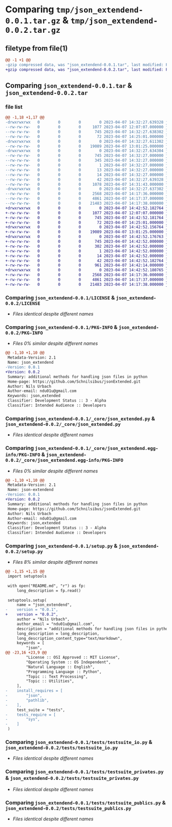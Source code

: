# Comparing `tmp/json_extendend-0.0.1.tar.gz` & `tmp/json_extendend-0.0.2.tar.gz`

## filetype from file(1)

```diff
@@ -1 +1 @@
-gzip compressed data, was "json_extendend-0.0.1.tar", last modified: Fri Apr  7 14:32:27 2023, max compression
+gzip compressed data, was "json_extendend-0.0.2.tar", last modified: Fri Apr  7 14:42:52 2023, max compression
```

## Comparing `json_extendend-0.0.1.tar` & `json_extendend-0.0.2.tar`

### file list

```diff
@@ -1,18 +1,17 @@
-drwxrwxrwx   0        0        0        0 2023-04-07 14:32:27.639328 json_extendend-0.0.1/
--rw-rw-rw-   0        0        0     1077 2023-04-07 12:07:07.000000 json_extendend-0.0.1/LICENSE
--rw-rw-rw-   0        0        0      745 2023-04-07 14:32:27.638302 json_extendend-0.0.1/PKG-INFO
--rw-rw-rw-   0        0        0       72 2023-04-07 14:25:01.000000 json_extendend-0.0.1/README.md
-drwxrwxrwx   0        0        0        0 2023-04-07 14:32:27.611302 json_extendend-0.0.1/_core/
--rw-rw-rw-   0        0        0    19089 2023-04-07 13:01:25.000000 json_extendend-0.0.1/_core/json_extended.py
-drwxrwxrwx   0        0        0        0 2023-04-07 14:32:27.634304 json_extendend-0.0.1/_core/json_extendend.egg-info/
--rw-rw-rw-   0        0        0      745 2023-04-07 14:32:27.000000 json_extendend-0.0.1/_core/json_extendend.egg-info/PKG-INFO
--rw-rw-rw-   0        0        0      345 2023-04-07 14:32:27.000000 json_extendend-0.0.1/_core/json_extendend.egg-info/SOURCES.txt
--rw-rw-rw-   0        0        0        1 2023-04-07 14:32:27.000000 json_extendend-0.0.1/_core/json_extendend.egg-info/dependency_links.txt
--rw-rw-rw-   0        0        0       13 2023-04-07 14:32:27.000000 json_extendend-0.0.1/_core/json_extendend.egg-info/requires.txt
--rw-rw-rw-   0        0        0       14 2023-04-07 14:32:27.000000 json_extendend-0.0.1/_core/json_extendend.egg-info/top_level.txt
--rw-rw-rw-   0        0        0       42 2023-04-07 14:32:27.639328 json_extendend-0.0.1/setup.cfg
--rw-rw-rw-   0        0        0     1078 2023-04-07 14:31:43.000000 json_extendend-0.0.1/setup.py
-drwxrwxrwx   0        0        0        0 2023-04-07 14:32:27.637302 json_extendend-0.0.1/tests/
--rw-rw-rw-   0        0        0     2568 2023-04-07 14:17:36.000000 json_extendend-0.0.1/tests/testsuite_io.py
--rw-rw-rw-   0        0        0     4861 2023-04-07 14:17:37.000000 json_extendend-0.0.1/tests/testsuite_privates.py
--rw-rw-rw-   0        0        0    21483 2023-04-07 14:17:38.000000 json_extendend-0.0.1/tests/testsuite_publics.py
+drwxrwxrwx   0        0        0        0 2023-04-07 14:42:52.182764 json_extendend-0.0.2/
+-rw-rw-rw-   0        0        0     1077 2023-04-07 12:07:07.000000 json_extendend-0.0.2/LICENSE
+-rw-rw-rw-   0        0        0      745 2023-04-07 14:42:52.181764 json_extendend-0.0.2/PKG-INFO
+-rw-rw-rw-   0        0        0       72 2023-04-07 14:25:01.000000 json_extendend-0.0.2/README.md
+drwxrwxrwx   0        0        0        0 2023-04-07 14:42:52.156764 json_extendend-0.0.2/_core/
+-rw-rw-rw-   0        0        0    19089 2023-04-07 13:01:25.000000 json_extendend-0.0.2/_core/json_extended.py
+drwxrwxrwx   0        0        0        0 2023-04-07 14:42:52.176763 json_extendend-0.0.2/_core/json_extendend.egg-info/
+-rw-rw-rw-   0        0        0      745 2023-04-07 14:42:52.000000 json_extendend-0.0.2/_core/json_extendend.egg-info/PKG-INFO
+-rw-rw-rw-   0        0        0      302 2023-04-07 14:42:52.000000 json_extendend-0.0.2/_core/json_extendend.egg-info/SOURCES.txt
+-rw-rw-rw-   0        0        0        1 2023-04-07 14:42:52.000000 json_extendend-0.0.2/_core/json_extendend.egg-info/dependency_links.txt
+-rw-rw-rw-   0        0        0       14 2023-04-07 14:42:52.000000 json_extendend-0.0.2/_core/json_extendend.egg-info/top_level.txt
+-rw-rw-rw-   0        0        0       42 2023-04-07 14:42:52.182764 json_extendend-0.0.2/setup.cfg
+-rw-rw-rw-   0        0        0      961 2023-04-07 14:42:14.000000 json_extendend-0.0.2/setup.py
+drwxrwxrwx   0        0        0        0 2023-04-07 14:42:52.180765 json_extendend-0.0.2/tests/
+-rw-rw-rw-   0        0        0     2568 2023-04-07 14:17:36.000000 json_extendend-0.0.2/tests/testsuite_io.py
+-rw-rw-rw-   0        0        0     4861 2023-04-07 14:17:37.000000 json_extendend-0.0.2/tests/testsuite_privates.py
+-rw-rw-rw-   0        0        0    21483 2023-04-07 14:17:38.000000 json_extendend-0.0.2/tests/testsuite_publics.py
```

### Comparing `json_extendend-0.0.1/LICENSE` & `json_extendend-0.0.2/LICENSE`

 * *Files identical despite different names*

### Comparing `json_extendend-0.0.1/PKG-INFO` & `json_extendend-0.0.2/PKG-INFO`

 * *Files 0% similar despite different names*

```diff
@@ -1,10 +1,10 @@
 Metadata-Version: 2.1
 Name: json_extendend
-Version: 0.0.1
+Version: 0.0.2
 Summary: additional methods for handling json files in python
 Home-page: https://github.com/Schnilsibus/jsonExtended.git
 Author: Nils Urbach
 Author-email: ndu01u@gmail.com
 Keywords: json,extended
 Classifier: Development Status :: 3 - Alpha
 Classifier: Intended Audience :: Developers
```

### Comparing `json_extendend-0.0.1/_core/json_extended.py` & `json_extendend-0.0.2/_core/json_extended.py`

 * *Files identical despite different names*

### Comparing `json_extendend-0.0.1/_core/json_extendend.egg-info/PKG-INFO` & `json_extendend-0.0.2/_core/json_extendend.egg-info/PKG-INFO`

 * *Files 0% similar despite different names*

```diff
@@ -1,10 +1,10 @@
 Metadata-Version: 2.1
 Name: json-extendend
-Version: 0.0.1
+Version: 0.0.2
 Summary: additional methods for handling json files in python
 Home-page: https://github.com/Schnilsibus/jsonExtended.git
 Author: Nils Urbach
 Author-email: ndu01u@gmail.com
 Keywords: json,extended
 Classifier: Development Status :: 3 - Alpha
 Classifier: Intended Audience :: Developers
```

### Comparing `json_extendend-0.0.1/setup.py` & `json_extendend-0.0.2/setup.py`

 * *Files 8% similar despite different names*

```diff
@@ -1,15 +1,15 @@
 import setuptools
 
 with open("README.md", "r") as fp:
     long_description = fp.read()
 
 setuptools.setup(
     name = "json_extendend",
-    version = "0.0.1",
+    version = "0.0.2",
     author = "Nils Urbach",
     author_email = "ndu01u@gmail.com",
     description = "additional methods for handling json files in python",
     long_description = long_description,
     long_description_content_type="text/markdown",
     keywords = [
         "json",
@@ -23,16 +23,9 @@
         "License :: OSI Approved :: MIT License",
         "Operating System :: OS Independent",
         "Natural Language :: English",
         "Programming Language :: Python",
         "Topic :: Text Processing",
         "Topic :: Utilities",
     ],
-    install_requires = [
-        "json",
-        "pathlib",
-    ],
     test_suite = "tests",
-    tests_require = [
-        "sys",
-    ]
 )
```

### Comparing `json_extendend-0.0.1/tests/testsuite_io.py` & `json_extendend-0.0.2/tests/testsuite_io.py`

 * *Files identical despite different names*

### Comparing `json_extendend-0.0.1/tests/testsuite_privates.py` & `json_extendend-0.0.2/tests/testsuite_privates.py`

 * *Files identical despite different names*

### Comparing `json_extendend-0.0.1/tests/testsuite_publics.py` & `json_extendend-0.0.2/tests/testsuite_publics.py`

 * *Files identical despite different names*

